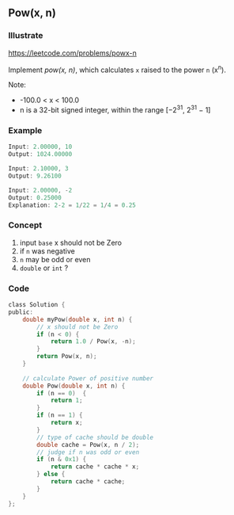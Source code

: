 ## Pow(x, n)
### Illustrate
<https://leetcode.com/problems/powx-n>

Implement _pow(x, n)_, which calculates `x` raised to the power `n` (x<sup>n</sup>).

Note:

* -100.0 < x < 100.0
* n is a 32-bit signed integer, within the range [−2<sup>31</sup>, 2<sup>31</sup> − 1]

### Example
```c
Input: 2.00000, 10
Output: 1024.00000

Input: 2.10000, 3
Output: 9.26100

Input: 2.00000, -2
Output: 0.25000
Explanation: 2-2 = 1/22 = 1/4 = 0.25
```

### Concept
1. input `base` x should not be Zero
2. if `n` was negative
3. `n` may be odd or even
4. `double` or `int` ?

### Code
```c
class Solution {
public:
    double myPow(double x, int n) {
        // x should not be Zero
        if (n < 0) {
            return 1.0 / Pow(x, -n);
        }
        return Pow(x, n);
    }
    
    // calculate Power of positive number
    double Pow(double x, int n) {        
        if (n == 0)  {
            return 1;
        }
        if (n == 1) {
            return x;
        }
        // type of cache should be double
        double cache = Pow(x, n / 2);
        // judge if n was odd or even
        if (n & 0x1) {
            return cache * cache * x;
        } else {
            return cache * cache;
        }
    }
};
```